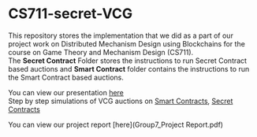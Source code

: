 # CS711-secret-VCG

This repository stores the implementation that we did as a part of our project work on Distributed Mechanism Design using Blockchains for the course on Game Theory and Mechanism Design (CS711).  
The **Secret Contract** Folder stores the instructions to run Secret Contract based auctions and **Smart Contract** folder contains the instructions
to run the Smart Contract based auctions. 

You can view our presentation [here](presentation.pdf)  
Step by step simulations of VCG auctions on [Smart Contracts](https://youtu.be/kgCkKmR4dKw), [Secret Contracts](Secret%20Contracts/Assets/simulation.pdf)

You can view our project report [here](Group7_Project Report.pdf)
